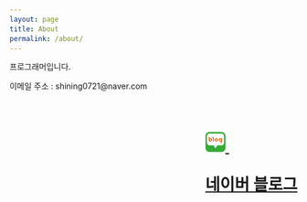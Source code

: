 ```yaml
---
layout: page
title: About
permalink: /about/
---
```


<p>프로그래머입니다.</p>

<p>이메일 주소 : shining0721@naver.com</p>
<br>
<h1><a href="https://blog.naver.com/shining0721" style="float:right;"><img src="/assets/Image/Blog-Image.png" width="35" height="35">&nbsp;<p>네이버 블로그</p></a></h1>
<br>
